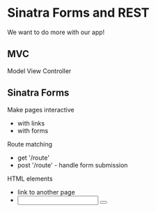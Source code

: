 # Sinatra Forms and REST

We want to do more with our app!

## MVC

Model
View
Controller

## Sinatra Forms

Make pages interactive

* with links
* with forms

Route matching

* get '/route'
* post '/route' - handle form submission

HTML elements

* <a> link to another page
* <form> <input> <button>
